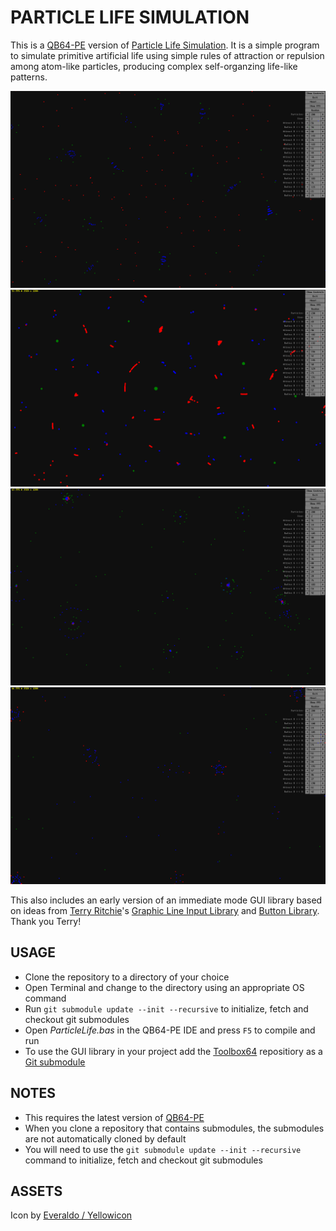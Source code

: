 # PARTICLE LIFE SIMULATION

This is a [QB64-PE](https://github.com/QB64-Phoenix-Edition/QB64pe) version of [Particle Life Simulation](https://github.com/hunar4321/particle-life). It is a simple program to simulate primitive artificial life using simple rules of attraction or repulsion among atom-like particles, producing complex self-organzing life-like patterns.

![screenshot](screenshots/screenshot1.png)
![screenshot](screenshots/screenshot2.png)
![screenshot](screenshots/screenshot3.png)
![screenshot](screenshots/screenshot4.png)

This also includes an early version of an immediate mode GUI library based on ideas from [Terry Ritchie](https://www.qb64tutorial.com/)'s [Graphic Line Input Library](https://qb64phoenix.com/forum/showthread.php?tid=84) and [Button Library](https://qb64phoenix.com/forum/showthread.php?tid=82). Thank you Terry!

## USAGE

- Clone the repository to a directory of your choice
- Open Terminal and change to the directory using an appropriate OS command
- Run `git submodule update --init --recursive` to initialize, fetch and checkout git submodules
- Open *ParticleLife.bas* in the QB64-PE IDE and press `F5` to compile and run
- To use the GUI library in your project add the [Toolbox64](https://github.com/a740g/Toolbox64) repositiory as a [Git submodule](https://git-scm.com/book/en/v2/Git-Tools-Submodules)

## NOTES

- This requires the latest version of [QB64-PE](https://github.com/QB64-Phoenix-Edition/QB64pe)
- When you clone a repository that contains submodules, the submodules are not automatically cloned by default
- You will need to use the `git submodule update --init --recursive` command to initialize, fetch and checkout git submodules

## ASSETS

Icon by [Everaldo / Yellowicon](https://iconarchive.com/artist/everaldo.html)
